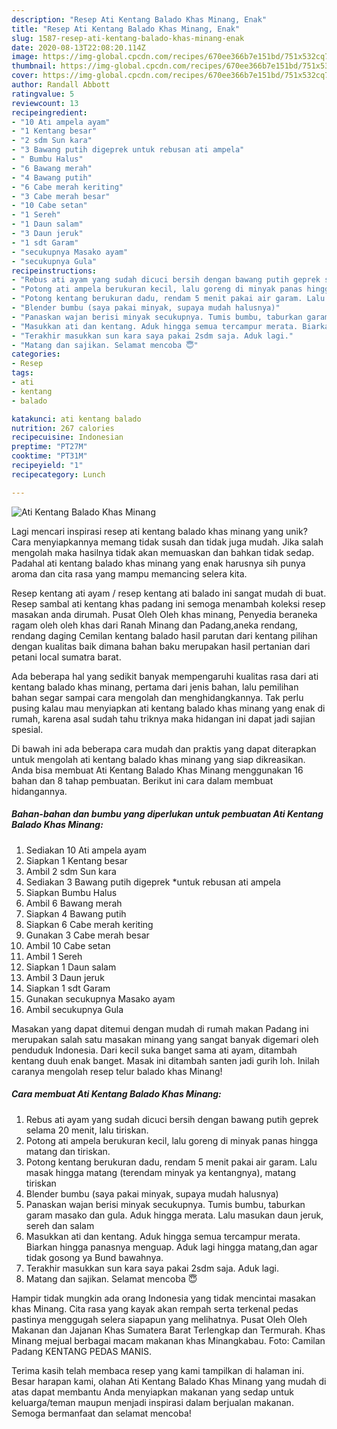 ```yaml
---
description: "Resep Ati Kentang Balado Khas Minang, Enak"
title: "Resep Ati Kentang Balado Khas Minang, Enak"
slug: 1587-resep-ati-kentang-balado-khas-minang-enak
date: 2020-08-13T22:08:20.114Z
image: https://img-global.cpcdn.com/recipes/670ee366b7e151bd/751x532cq70/ati-kentang-balado-khas-minang-foto-resep-utama.jpg
thumbnail: https://img-global.cpcdn.com/recipes/670ee366b7e151bd/751x532cq70/ati-kentang-balado-khas-minang-foto-resep-utama.jpg
cover: https://img-global.cpcdn.com/recipes/670ee366b7e151bd/751x532cq70/ati-kentang-balado-khas-minang-foto-resep-utama.jpg
author: Randall Abbott
ratingvalue: 5
reviewcount: 13
recipeingredient:
- "10 Ati ampela ayam"
- "1 Kentang besar"
- "2 sdm Sun kara"
- "3 Bawang putih digeprek untuk rebusan ati ampela"
- " Bumbu Halus"
- "6 Bawang merah"
- "4 Bawang putih"
- "6 Cabe merah keriting"
- "3 Cabe merah besar"
- "10 Cabe setan"
- "1 Sereh"
- "1 Daun salam"
- "3 Daun jeruk"
- "1 sdt Garam"
- "secukupnya Masako ayam"
- "secukupnya Gula"
recipeinstructions:
- "Rebus ati ayam yang sudah dicuci bersih dengan bawang putih geprek selama 20 menit, lalu tiriskan."
- "Potong ati ampela berukuran kecil, lalu goreng di minyak panas hingga matang dan tiriskan."
- "Potong kentang berukuran dadu, rendam 5 menit pakai air garam. Lalu masak hingga matang (terendam minyak ya kentangnya), matang tiriskan"
- "Blender bumbu (saya pakai minyak, supaya mudah halusnya)"
- "Panaskan wajan berisi minyak secukupnya. Tumis bumbu, taburkan garam masako dan gula. Aduk hingga merata. Lalu masukan daun jeruk, sereh dan salam"
- "Masukkan ati dan kentang. Aduk hingga semua tercampur merata. Biarkan hingga panasnya menguap. Aduk lagi hingga matang,dan agar tidak gosong ya Bund bawahnya."
- "Terakhir masukkan sun kara saya pakai 2sdm saja. Aduk lagi."
- "Matang dan sajikan. Selamat mencoba 😇"
categories:
- Resep
tags:
- ati
- kentang
- balado

katakunci: ati kentang balado 
nutrition: 267 calories
recipecuisine: Indonesian
preptime: "PT27M"
cooktime: "PT31M"
recipeyield: "1"
recipecategory: Lunch

---
```



![Ati Kentang Balado Khas Minang](https://img-global.cpcdn.com/recipes/670ee366b7e151bd/751x532cq70/ati-kentang-balado-khas-minang-foto-resep-utama.jpg)

Lagi mencari inspirasi resep ati kentang balado khas minang yang unik? Cara menyiapkannya memang tidak susah dan tidak juga mudah. Jika salah mengolah maka hasilnya tidak akan memuaskan dan bahkan tidak sedap. Padahal ati kentang balado khas minang yang enak harusnya sih punya aroma dan cita rasa yang mampu memancing selera kita.

Resep kentang ati ayam / resep kentang ati balado ini sangat mudah di buat. Resep sambal ati kentang khas padang ini semoga menambah koleksi resep masakan anda dirumah. Pusat Oleh Oleh khas minang, Penyedia beraneka ragam oleh oleh khas dari Ranah Minang dan Padang,aneka rendang, rendang daging Cemilan kentang balado hasil parutan dari kentang pilihan dengan kualitas baik dimana bahan baku merupakan hasil pertanian dari petani local sumatra barat.

Ada beberapa hal yang sedikit banyak mempengaruhi kualitas rasa dari ati kentang balado khas minang, pertama dari jenis bahan, lalu pemilihan bahan segar sampai cara mengolah dan menghidangkannya. Tak perlu pusing kalau mau menyiapkan ati kentang balado khas minang yang enak di rumah, karena asal sudah tahu triknya maka hidangan ini dapat jadi sajian spesial.


Di bawah ini ada beberapa cara mudah dan praktis yang dapat diterapkan untuk mengolah ati kentang balado khas minang yang siap dikreasikan. Anda bisa membuat Ati Kentang Balado Khas Minang menggunakan 16 bahan dan 8 tahap pembuatan. Berikut ini cara dalam membuat hidangannya.

<!--inarticleads1-->

##### Bahan-bahan dan bumbu yang diperlukan untuk pembuatan Ati Kentang Balado Khas Minang:

1. Sediakan 10 Ati ampela ayam
1. Siapkan 1 Kentang besar
1. Ambil 2 sdm Sun kara
1. Sediakan 3 Bawang putih digeprek *untuk rebusan ati ampela
1. Siapkan  Bumbu Halus
1. Ambil 6 Bawang merah
1. Siapkan 4 Bawang putih
1. Siapkan 6 Cabe merah keriting
1. Gunakan 3 Cabe merah besar
1. Ambil 10 Cabe setan
1. Ambil 1 Sereh
1. Siapkan 1 Daun salam
1. Ambil 3 Daun jeruk
1. Siapkan 1 sdt Garam
1. Gunakan secukupnya Masako ayam
1. Ambil secukupnya Gula


Masakan yang dapat ditemui dengan mudah di rumah makan Padang ini merupakan salah satu masakan minang yang sangat banyak digemari oleh penduduk Indonesia. Dari kecil suka banget sama ati ayam, ditambah kentang duuh enak banget. Masak ini ditambah santen jadi gurih loh. Inilah caranya mengolah resep telur balado khas Minang! 

<!--inarticleads2-->

##### Cara membuat Ati Kentang Balado Khas Minang:

1. Rebus ati ayam yang sudah dicuci bersih dengan bawang putih geprek selama 20 menit, lalu tiriskan.
1. Potong ati ampela berukuran kecil, lalu goreng di minyak panas hingga matang dan tiriskan.
1. Potong kentang berukuran dadu, rendam 5 menit pakai air garam. Lalu masak hingga matang (terendam minyak ya kentangnya), matang tiriskan
1. Blender bumbu (saya pakai minyak, supaya mudah halusnya)
1. Panaskan wajan berisi minyak secukupnya. Tumis bumbu, taburkan garam masako dan gula. Aduk hingga merata. Lalu masukan daun jeruk, sereh dan salam
1. Masukkan ati dan kentang. Aduk hingga semua tercampur merata. Biarkan hingga panasnya menguap. Aduk lagi hingga matang,dan agar tidak gosong ya Bund bawahnya.
1. Terakhir masukkan sun kara saya pakai 2sdm saja. Aduk lagi.
1. Matang dan sajikan. Selamat mencoba 😇


Hampir tidak mungkin ada orang Indonesia yang tidak mencintai masakan khas Minang. Cita rasa yang kayak akan rempah serta terkenal pedas pastinya menggugah selera siapapun yang melihatnya. Pusat Oleh Oleh Makanan dan Jajanan Khas Sumatera Barat Terlengkap dan Termurah. Khas Minang mejual berbagai macam makanan khas Minangkabau. Foto: Camilan Padang KENTANG PEDAS MANIS. 

Terima kasih telah membaca resep yang kami tampilkan di halaman ini. Besar harapan kami, olahan Ati Kentang Balado Khas Minang yang mudah di atas dapat membantu Anda menyiapkan makanan yang sedap untuk keluarga/teman maupun menjadi inspirasi dalam berjualan makanan. Semoga bermanfaat dan selamat mencoba!
